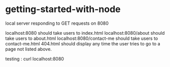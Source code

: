 # getting-started-with-node

local server responding to GET requests on 8080

localhost:8080 should take users to index.html
localhost:8080/about should take users to about.html
localhost:8080/contact-me should take users to contact-me.html
404.html should display any time the user tries to go to a page not listed above.

testing : curl localhost:8080
